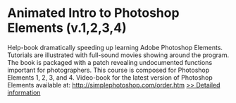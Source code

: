 # Animated Intro to Photoshop Elements (v.1,2,3,4)
Help-book dramatically speeding up learning Adobe Photoshop Elements. Tutorials are illustrated with full-sound movies showing around the program. The book is packaged with a patch revealing undocumented functions important for photographers.
This course is composed for Photoshop Elements 1, 2, 3, and 4. Video-book for the latest version of Photoshop Elements available at: http://simplephotoshop.com/order.htm
[>> Detailed information](https://secure.shareit.com/shareit/product.html?productid=300293591&affiliateid=200057808)